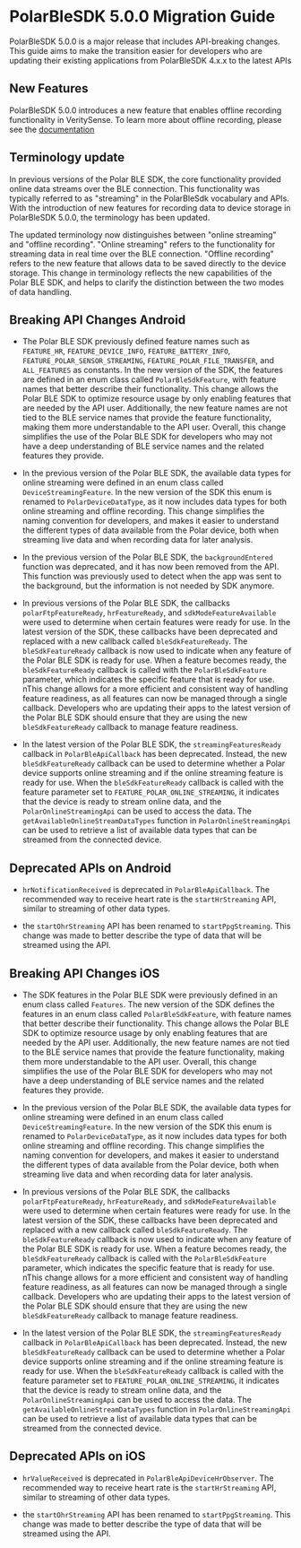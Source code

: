 # PolarBleSDK 5.0.0 Migration Guide

PolarBleSDK 5.0.0 is a major release that includes API-breaking changes. This guide aims to make the transition easier for developers who are updating their existing applications from PolarBleSDK 4.x.x to the latest APIs

## New Features
PolarBleSDK 5.0.0 introduces a new feature that enables offline recording functionality in VeritySense. To learn more about offline recording, please see the [documentation](OfflineRecordingExplained.md)  

## Terminology update
In previous versions of the Polar BLE SDK, the core functionality provided online data streams over the BLE connection. This functionality was typically referred to as "streaming" in the PolarBleSdk vocabulary and APIs. With the introduction of new features for recording data to device storage in PolarBleSDK 5.0.0, the terminology has been updated.

The updated terminology now distinguishes between "online streaming" and "offline recording". "Online streaming" refers to the functionality for streaming data in real time over the BLE connection. "Offline recording" refers to the new feature that allows data to be saved directly to the device storage. This change in terminology reflects the new capabilities of the Polar BLE SDK, and helps to clarify the distinction between the two modes of data handling.

## Breaking API Changes Android
- The Polar BLE SDK previously defined feature names such as `FEATURE_HR`, `FEATURE_DEVICE_INFO`, `FEATURE_BATTERY_INFO`, `FEATURE_POLAR_SENSOR_STREAMING`, `FEATURE_POLAR_FILE_TRANSFER`, and `ALL_FEATURES` as constants. In the new version of the SDK, the features are defined in an enum class called `PolarBleSdkFeature`, with feature names that better describe their functionality. This change allows the Polar BLE SDK to optimize resource usage by only enabling features that are needed by the API user. Additionally, the new feature names are not tied to the BLE service names that provide the feature functionality, making them more understandable to the API user. Overall, this change simplifies the use of the Polar BLE SDK for developers who may not have a deep understanding of BLE service names and the related features they provide.

- In the previous version of the Polar BLE SDK, the available data types for online streaming were defined in an enum class called `DeviceStreamingFeature`.  In the new version of the SDK this enum is renamed to `PolarDeviceDataType`, as it now includes data types for both online streaming and offline recording. This change simplifies the naming convention for developers, and makes it easier to understand the different types of data available from the Polar device, both when streaming live data and when recording data for later analysis.

- In the previous version of the Polar BLE SDK, the `backgroundEntered` function was deprecated, and it has now been removed from the API. This function was previously used to detect when the app was sent to the background, but the information is not needed by SDK anymore. 

- In previous versions of the Polar BLE SDK, the callbacks `polarFtpFeatureReady`, `hrFeatureReady`, and `sdkModeFeatureAvailable` were used to determine when certain features were ready for use. In the latest version of the SDK, these callbacks have been deprecated and replaced with a new callback called `bleSdkFeatureReady`. The `bleSdkFeatureReady` callback is now used to indicate when any feature of the Polar BLE SDK is ready for use. When a feature becomes ready, the `bleSdkFeatureReady` callback is called with the `PolarBleSdkFeature` parameter, which indicates the specific feature that is ready for use. nThis change allows for a more efficient and consistent way of handling feature readiness, as all features can now be managed through a single callback. Developers who are updating their apps to the latest version of the Polar BLE SDK should ensure that they are using the new `bleSdkFeatureReady` callback to manage feature readiness.

- In the latest version of the Polar BLE SDK, the `streamingFeaturesReady` callback in `PolarBleApiCallback` has been deprecated. Instead, the new `bleSdkFeatureReady` callback can be used to determine whether a Polar device supports online streaming and if the online streaming feature is ready for use. When the `bleSdkFeatureReady` callback is called with the feature parameter set to `FEATURE_POLAR_ONLINE_STREAMING`, it indicates that the device is ready to stream online data, and the `PolarOnlineStreamingApi` can be used to access the data. The `getAvailableOnlineStreamDataTypes` function in `PolarOnlineStreamingApi` can be used to retrieve a list of available data types that can be streamed from the connected device.

## Deprecated APIs on Android

- `hrNotificationReceived` is deprecated in `PolarBleApiCallback`. The recommended way to receive heart rate is the `startHrStreaming` API, similar to streaming of other data types.

- the `startOhrStreaming` API has been renamed to `startPpgStreaming`. This change was made to better describe the type of data that will be streamed using the API.

## Breaking API Changes iOS
- The SDK features in the Polar BLE SDK were previously defined in an enum class called `Features`. The new version of the SDK defines the features in an enum class called `PolarBleSdkFeature`, with feature names that better describe their functionality. This change allows the Polar BLE SDK to optimize resource usage by only enabling features that are needed by the API user. Additionally, the new feature names are not tied to the BLE service names that provide the feature functionality, making them more understandable to the API user. Overall, this change simplifies the use of the Polar BLE SDK for developers who may not have a deep understanding of BLE service names and the related features they provide.

- In the previous version of the Polar BLE SDK, the available data types for online streaming were defined in an enum class called `DeviceStreamingFeature`. In the new version of the SDK this enum is renamed to `PolarDeviceDataType`, as it now includes data types for both online streaming and offline recording. This change simplifies the naming convention for developers, and makes it easier to understand the different types of data available from the Polar device, both when streaming live data and when recording data for later analysis.

- In previous versions of the Polar BLE SDK, the callbacks `polarFtpFeatureReady`, `hrFeatureReady`, and `sdkModeFeatureAvailable` were used to determine when certain features were ready for use. In the latest version of the SDK, these callbacks have been deprecated and replaced with a new callback called `bleSdkFeatureReady`. The `bleSdkFeatureReady` callback is now used to indicate when any feature of the Polar BLE SDK is ready for use. When a feature becomes ready, the `bleSdkFeatureReady` callback is called with the `PolarBleSdkFeature` parameter, which indicates the specific feature that is ready for use. nThis change allows for a more efficient and consistent way of handling feature readiness, as all features can now be managed through a single callback. Developers who are updating their apps to the latest version of the Polar BLE SDK should ensure that they are using the new `bleSdkFeatureReady` callback to manage feature readiness.

- In the latest version of the Polar BLE SDK, the `streamingFeaturesReady` callback in `PolarBleApiCallback` has been deprecated. Instead, the new `bleSdkFeatureReady` callback can be used to determine whether a Polar device supports online streaming and if the online streaming feature is ready for use. When the `bleSdkFeatureReady` callback is called with the feature parameter set to `FEATURE_POLAR_ONLINE_STREAMING`, it indicates that the device is ready to stream online data, and the `PolarOnlineStreamingApi` can be used to access the data. The `getAvailableOnlineStreamDataTypes` function in `PolarOnlineStreamingApi` can be used to retrieve a list of available data types that can be streamed from the connected device.

## Deprecated APIs on iOS

- `hrValueReceived` is deprecated in `PolarBleApiDeviceHrObserver`. The recommended way to receive heart rate is the `startHrStreaming` API, similar to streaming of other data types.

- the `startOhrStreaming` API has been renamed to `startPpgStreaming`. This change was made to better describe the type of data that will be streamed using the API.
